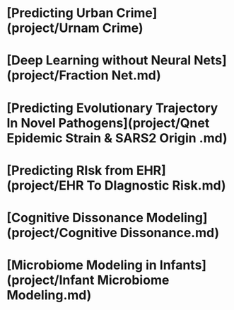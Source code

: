 # [Predicting Urban Crime](project/Urnam Crime)

# [Deep Learning without Neural Nets](project/Fraction Net.md)

# [Predicting Evolutionary Trajectory In Novel Pathogens](project/Qnet Epidemic Strain & SARS2 Origin .md)

# [Predicting RIsk from EHR](project/EHR To DIagnostic Risk.md)

# [Cognitive Dissonance Modeling](project/Cognitive Dissonance.md)

# [Microbiome Modeling in Infants](project/Infant Microbiome Modeling.md)


